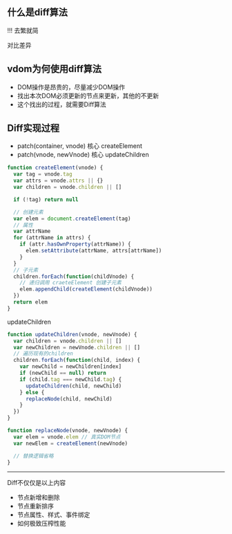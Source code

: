 ## 什么是diff算法

!!! 去繁就简

对比差异

## vdom为何使用diff算法

* DOM操作是昂贵的，尽量减少DOM操作
* 找出本次DOM必须更新的节点来更新，其他的不更新
* 这个找出的过程，就需要Diff算法

## Diff实现过程

* patch(container, vnode) 核心 createElement
* patch(vnode, newVnode) 核心 updateChildren

```js
function createElement(vnode) {
  var tag = vnode.tag
  var attrs = vnode.attrs || {}
  var children = vnode.children || []

  if (!tag) return null

  // 创建元素
  var elem = document.createElement(tag)
  // 属性
  var attrName
  for (attrName in attrs) {
    if (attr.hasOwnProperty(attrName)) {
      elem.setAttribute(attrName, attrs[attrName])
    }
  }
  // 子元素
  children.forEach(function(childVnode) {
    // 递归调用 craeteElement 创建子元素
    elem.appendChild(createElement(childVnode))
  })
  return elem
}
```

updateChildren


```js
function updateChildren(vnode, newVnode) {
  var children = vnode.children || []
  var newChildren = newVnode.children || []
  // 遍历现有的children
  children.forEach(function(child, index) {
    var newChild = newChildren[index]
    if (newChild == null) return
    if (child.tag === newChild.tag) {
      updateChildren(child, newChild)
    } else {
      replaceNode(child, newChild)
    }
  })
}

function replaceNode(vnode, newVnode) {
  var elem = vnode.elem // 真实DOM节点
  var newElem = createElement(newVnode)

  // 替换逻辑省略  
}
```

---

Diff不仅仅是以上内容

* 节点新增和删除
* 节点重新排序
* 节点属性、样式、事件绑定
* 如何极致压榨性能


